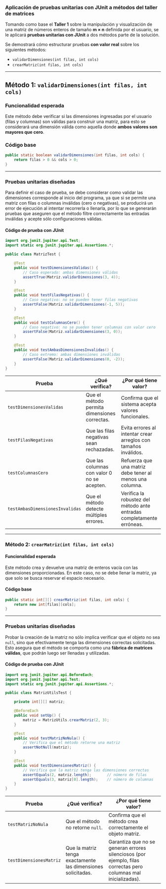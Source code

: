 ### Aplicación de pruebas unitarias con JUnit a métodos del taller de matrices

Tomando como base el **Taller 1** sobre la manipulación y visualización de una matriz de números enteros de tamaño **m × n** definida por el usuario, se le aplicará **pruebas unitarias con JUnit** a dos métodos parte de la solución.

Se demostrará cómo estructurar pruebas **con valor real** sobre los siguientes métodos:

- `validarDimensiones(int filas, int cols)`
- `crearMatriz(int filas, int cols)`


---
## Método 1: `validarDimensiones(int filas, int cols)`

### Funcionalidad esperada

Este método debe verificar si las dimensiones ingresadas por el usuario (filas y columnas) son válidas para construir una matriz, para esto se considerará una dimensión válida como aquella donde **ambos valores son mayores que cero**.

### Código base

```java
public static boolean validarDimensiones(int filas, int cols) {
    return filas > 0 && cols > 0;
}
```

---
### Pruebas unitarias diseñadas

Para definir el caso de prueba, se debe considerar como validar las dimensiones corresponde al inicio del programa, ya que si se permite una matriz con filas o columnas inválidas (cero o negativas), se producirá un error de ejecución al intentar recorrerla o llenarla, por lo que se generarán pruebas que aseguren que el método filtre correctamente las entradas inválidas y acepte sólo configuraciones válidas.

#### Código de prueba con JUnit

```java
import org.junit.jupiter.api.Test;
import static org.junit.jupiter.api.Assertions.*;

public class MatrizTest {

    @Test
    public void testDimensionesValidas() {
        // Caso esperado: ambas dimensiones válidas
        assertTrue(Matriz.validarDimensiones(3, 4));
    }

    @Test
    public void testFilasNegativas() {
        // Caso negativo: no se pueden tener filas negativas
        assertFalse(Matriz.validarDimensiones(-1, 5));
    }

    @Test
    public void testColumnasCero() {
        // Caso negativo: no se pueden tener columnas con valor cero
        assertFalse(Matriz.validarDimensiones(3, 0));
    }

    @Test
    public void testAmbasDimensionesInvalidas() {
        // Caso extremo: ambas dimensiones inválidas
        assertFalse(Matriz.validarDimensiones(0, -2));
    }
}
```
| Prueba | ¿Qué verifica? | ¿Por qué tiene valor? |
|-------|-----------------|------------------------|
| `testDimensionesValidas` | Que el método permita dimensiones correctas. | Confirma que el sistema acepta valores funcionales. |
| `testFilasNegativas` | Que las filas negativas sean rechazadas. | Evita errores al intentar crear arreglos con tamaños inválidos. |
| `testColumnasCero` | Que las columnas con valor 0 no se acepten. | Refuerza que una matriz debe tener al menos una columna. |
| `testAmbasDimensionesInvalidas` | Que el método detecte múltiples errores. | Verifica la robustez del método ante entradas completamente erróneas. |

---
### Método 2: `crearMatriz(int filas, int cols)`

#### Funcionalidad esperada

Este método crea y devuelve una matriz de enteros vacía con las dimensiones proporcionadas. En este caso, no se debe llenar la matriz, ya que solo se busca reservar el espacio necesario.

#### Código base

```java
public static int[][] crearMatriz(int filas, int cols) {
    return new int[filas][cols];
}
```

---
### Pruebas unitarias diseñadas

Probar la creación de la matriz no sólo implica verificar que el objeto no sea `null`, sino que efectivamente tenga las dimensiones correctas solicitadas. Esto asegura que el método se comporta como una **fábrica de matrices válidas**, que podrán luego ser llenadas y utilizadas.

#### Código de prueba con JUnit

```java
import org.junit.jupiter.api.BeforeEach;
import org.junit.jupiter.api.Test;
import static org.junit.jupiter.api.Assertions.*;

public class MatrizUtilsTest {

    private int[][] matriz;

    @BeforeEach
    public void setUp() {
        matriz = MatrizUtils.crearMatriz(2, 3);
    }

    @Test
    public void testMatrizNoNula() {
        // Verifica que el método retorne una matriz
        assertNotNull(matriz);
    }

    @Test
    public void testDimensionesMatriz() {
        // Verifica que la matriz tenga las dimensiones correctas
        assertEquals(2, matriz.length);       // número de filas
        assertEquals(3, matriz[0].length);    // número de columnas
    }
}
```

| Prueba | ¿Qué verifica? | ¿Por qué tiene valor? |
|--------|----------------|------------------------|
| `testMatrizNoNula` | Que el método no retorne `null`. | Confirma que el método crea correctamente el objeto matriz. |
| `testDimensionesMatriz` | Que la matriz tenga exactamente las dimensiones solicitadas. | Garantiza que no se generan errores silenciosos (por ejemplo, filas correctas pero columnas mal inicializadas). |

